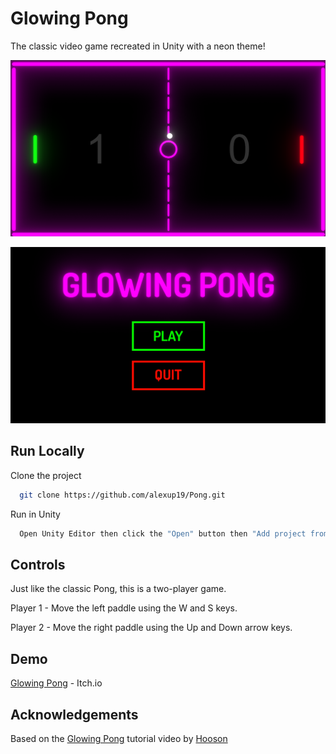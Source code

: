 
# Glowing Pong

The classic video game recreated in Unity with a neon theme!


![App Screenshot](Screenshots/screenshot1.png)

![App Screenshot](Screenshots/screenshot2.png)



## Run Locally

Clone the project

```bash
  git clone https://github.com/alexup19/Pong.git
```

Run in Unity

```bash
  Open Unity Editor then click the "Open" button then "Add project from disk"
```



## Controls

Just like the classic Pong, this is a two-player game.

Player 1 - Move the left paddle using the W and S keys.

Player 2 - Move the right paddle using the Up and Down arrow keys.


## Demo

[Glowing Pong](https://alexup19.itch.io/glowing-pong) - Itch.io



## Acknowledgements

Based on the [Glowing Pong](https://www.youtube.com/watch?v=JZvNFrS7wTM&pp=ygUMZ2xvd2luZyBwb25n) tutorial video by [Hooson](https://www.youtube.com/@hoosontech)

